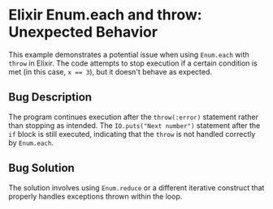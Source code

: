# Elixir Enum.each and throw: Unexpected Behavior

This example demonstrates a potential issue when using `Enum.each` with `throw` in Elixir. The code attempts to stop execution if a certain condition is met (in this case, `x == 3`), but it doesn't behave as expected.

## Bug Description
The program continues execution after the `throw(:error)` statement rather than stopping as intended. The `IO.puts("Next number")` statement after the `if` block is still executed, indicating that the `throw` is not handled correctly by `Enum.each`.

## Bug Solution
The solution involves using `Enum.reduce` or a different iterative construct that properly handles exceptions thrown within the loop.